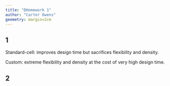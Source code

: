 ```yaml
---
title: "DHomework 1"
author: "Carter Owens"
geometry: margin=2cm
---
```


## 1

Standard-cell: improves design time but sacrifices flexibility and density.

Custom: extreme flexibility and density at the cost of very high design time.

## 2
